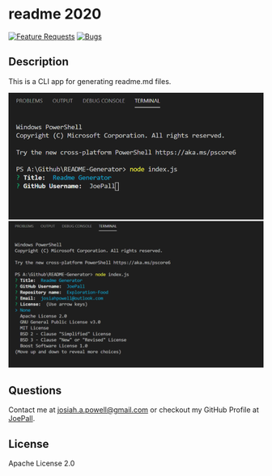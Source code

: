 # readme 2020
[![Feature Requests](https://img.shields.io/github/issues/JoePall/read.me/feature-request.svg)](https://github.com/JoePall/read.me/issues?q=is%3Aopen+is%3Aissue+label%3Afeature-request+sort%3Areactions-%2B1-desc)
[![Bugs](https://img.shields.io/github/issues/JoePall/read.me/bug.svg)](https://github.com/JoePall/read.me/issues?utf8=✓&q=is%3Aissue+is%3Aopen+label%3Abug)

## Description

<p>This is a CLI app for generating readme.md files.</p>

<img alt="readme 2020 in Action (screenshot #1)" src="assets/screenshots/screenshot-1.png">
<img alt="readme 2020 in Action (screenshot #2)" src="assets/screenshots/screenshot-2.png">


## Questions

<p>Contact me at <a href="mailto:josiah.a.powell@gmail.com">josiah.a.powell@gmail.com</a> or checkout my GitHub Profile at <a href="https://github.com/JoePall">JoePall</a>.</p>

## License
<p>Apache License 2.0</p>


